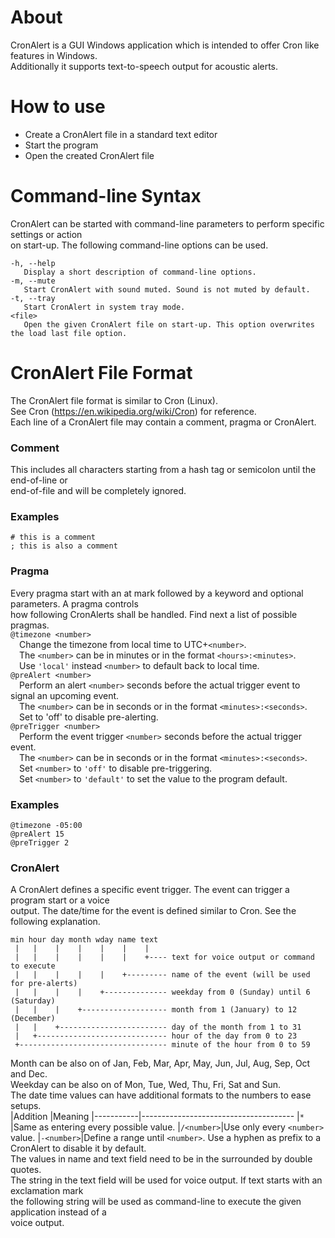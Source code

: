 About
=====
CronAlert is a GUI Windows application which is intended to offer Cron like features in Windows.  
Additionally it supports text-to-speech output for acoustic alerts.


How to use
==========
- Create a CronAlert file in a standard text editor
- Start the program
- Open the created CronAlert file


Command-line Syntax
===================
CronAlert can be started with command-line parameters to perform specific settings or action  
on start-up. The following command-line options can be used.
```
-h, --help
   Display a short description of command-line options.
-m, --mute
   Start CronAlert with sound muted. Sound is not muted by default.
-t, --tray
   Start CronAlert in system tray mode.
<file>
   Open the given CronAlert file on start-up. This option overwrites the load last file option.
```

CronAlert File Format
=====================

The CronAlert file format is similar to Cron (Linux).  
See Cron (https://en.wikipedia.org/wiki/Cron) for reference.  
Each line of a CronAlert file may contain a comment, pragma or CronAlert.  

### Comment
This includes all characters starting from a hash tag or semicolon until the end-of-line or  
end-of-file and will be completely ignored.
### Examples
```
# this is a comment
; this is also a comment
```

### Pragma
Every pragma start with an at mark followed by a keyword and optional parameters. A pragma controls  
how following CronAlerts shall be handled. Find next a list of possible pragmas.  
`@timezone <number>`  
&emsp;Change the timezone from local time to UTC+`<number>`.  
&emsp;The `<number>` can be in minutes or in the format `<hours>:<minutes>`.  
&emsp;Use `'local'` instead `<number>` to default back to local time.  
`@preAlert <number>`  
&emsp;Perform an alert `<number>` seconds before the actual trigger event to signal an upcoming event.  
&emsp;The `<number>` can be in seconds or in the format `<minutes>:<seconds>`.  
&emsp;Set <number> to 'off' to disable pre-alerting.  
`@preTrigger <number>`  
&emsp;Perform the event trigger `<number>` seconds before the actual trigger event.  
&emsp;The `<number>` can be in seconds or in the format `<minutes>:<seconds>`.  
&emsp;Set `<number>` to `'off'` to disable pre-triggering.  
&emsp;Set `<number>` to `'default'` to set the value to the program default.  
### Examples
```
@timezone -05:00
@preAlert 15
@preTrigger 2
```

### CronAlert
A CronAlert defines a specific event trigger. The event can trigger a program start or a voice  
output. The date/time for the event is defined similar to Cron. See the following explanation.
```
min hour day month wday name text
 |   |    |    |    |    |    |
 |   |    |    |    |    |    +---- text for voice output or command to execute
 |   |    |    |    |    +--------- name of the event (will be used for pre-alerts)
 |   |    |    |    +-------------- weekday from 0 (Sunday) until 6 (Saturday)
 |   |    |    +------------------- month from 1 (January) to 12 (December)
 |   |    +------------------------ day of the month from 1 to 31
 |   +----------------------------- hour of the day from 0 to 23
 +--------------------------------- minute of the hour from 0 to 59
```
Month can be also on of Jan, Feb, Mar, Apr, May, Jun, Jul, Aug, Sep, Oct and Dec.  
Weekday can be also on of Mon, Tue, Wed, Thu, Fri, Sat and Sun.  
The date time values can have additional formats to the numbers to ease setups.  
|Addition   |Meaning
|-----------|--------------------------------------
|`*`        |Same as entering every possible value.
|`/<number>`|Use only every `<number>` value.
|`-<number>`|Define a range until `<number>`.
Use a hyphen as prefix to a CronAlert to disable it by default.  
The values in name and text field need to be in the surrounded by double quotes.  
The string in the text field will be used for voice output. If text starts with an exclamation mark  
the following string will be used as command-line to execute the given application instead of a  
voice output.